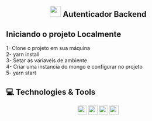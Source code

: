 <span align="center">

## <img src="https://raw.githubusercontent.com/iampavangandhi/iampavangandhi/master/gifs/Hi.gif" width="30px"> Autenticador Backend </h2>

</span>

## Iniciando o projeto Localmente

1- Clone o projeto em sua máquina <br>
2- yarn install <br>
3- Setar as variaveis de ambiente <br>
4- Criar uma instancia do mongo e configurar no projeto <br>
5- yarn start

## 💻 Technologies & Tools

<p align="center">
 <img src="https://img.shields.io/badge/Node%20-%2320232a.svg?&style=for-the-badge&logo=&logoColor=%2361DAFB" height="25"/>
  <img src="https://img.shields.io/badge/Typescript%20-%2320232a.svg?&style=for-the-badge&logo=&logoColor=%2361DAFB" height="25"/>
 <img src="https://img.shields.io/badge/Mongo%20-%2320232a.svg?&style=for-the-badge&logo=&logoColor=%2361DAFB" height="25"/>
   <img src="https://img.shields.io/badge/Mongoose%20-%2320232a.svg?&style=for-the-badge&logo=&logoColor=%2361DAFB" height="25"/>
</p>
